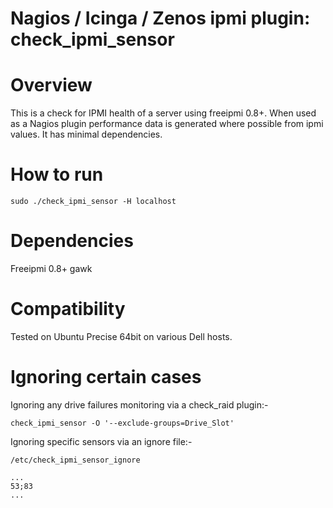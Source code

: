 Nagios / Icinga / Zenos ipmi plugin: check_ipmi_sensor
======================================================


# Overview

This is a check for IPMI health of a server using freeipmi 0.8+. When used as a Nagios plugin performance data is generated where possible from ipmi values. It has minimal dependencies.

# How to run

    sudo ./check_ipmi_sensor -H localhost

# Dependencies

Freeipmi 0.8+
gawk

# Compatibility

Tested on Ubuntu Precise 64bit on various Dell hosts.

# Ignoring certain cases

Ignoring any drive failures monitoring via a check_raid plugin:-

    check_ipmi_sensor -O '--exclude-groups=Drive_Slot'

Ignoring specific sensors via an ignore file:-

    /etc/check_ipmi_sensor_ignore

    ...
    53;83
    ...



